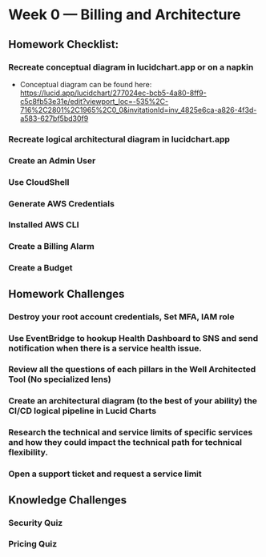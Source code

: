 # Week 0 — Billing and Architecture

## Homework Checklist:

### Recreate conceptual diagram in lucidchart.app or on a napkin

- Conceptual diagram can be found here: https://lucid.app/lucidchart/277024ec-bcb5-4a80-8ff9-c5c8fb53e31e/edit?viewport_loc=-535%2C-716%2C2801%2C1965%2C0_0&invitationId=inv_4825e6ca-a826-4f3d-a583-627bf5bd30f9

### Recreate logical architectural diagram in lucidchart.app

### Create an Admin User

### Use CloudShell

### Generate AWS Credentials

### Installed AWS CLI

### Create a Billing Alarm

### Create a Budget

## Homework Challenges
### Destroy your root account credentials, Set MFA, IAM role

### Use EventBridge to hookup Health Dashboard to SNS and send notification when there is a service health issue.

### Review all the questions of each pillars in the Well Architected Tool (No specialized lens)

### Create an architectural diagram (to the best of your ability) the CI/CD logical pipeline in Lucid Charts

### Research the technical and service limits of specific services and how they could impact the technical path for technical flexibility. 

### Open a support ticket and request a service limit

## Knowledge Challenges

### Security Quiz

### Pricing Quiz